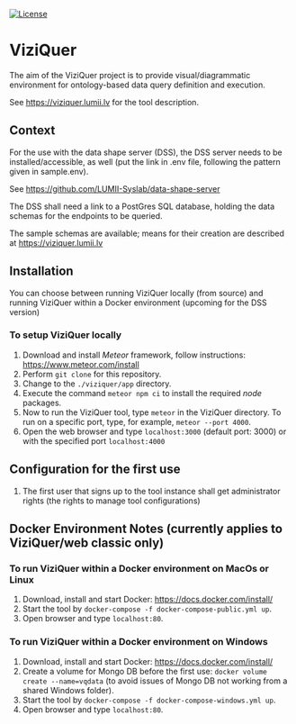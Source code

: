 [![License](http://img.shields.io/:license-mit-blue.svg)](https://raw.githubusercontent.com/LUMII-Syslab/viziquer/master/LICENSE)
# ViziQuer

The aim of the ViziQuer project is to provide visual/diagrammatic environment for ontology-based data query definition and execution.

See https://viziquer.lumii.lv for the tool description.

## Context

For the use with the data shape server (DSS), the DSS server needs to be installed/accessible, as well (put the link in .env file, 
following the pattern given in sample.env).

See https://github.com/LUMII-Syslab/data-shape-server

The DSS shall need a link to a PostGres SQL database, holding the data schemas for the endpoints to be queried. 

The sample schemas are available; means for their creation are described at https://viziquer.lumii.lv

## Installation

You can choose between running ViziQuer locally (from source) and running ViziQuer within a Docker environment (upcoming for the DSS version)

### To setup ViziQuer locally

1. Download and install _Meteor_ framework, follow instructions: https://www.meteor.com/install
1. Perform `git clone` for this repository.
1. Change to the `./viziquer/app` directory.
1. Execute the command `meteor npm ci` to install the required _node_ packages.
1. Now to run the ViziQuer tool, type `meteor` in the ViziQuer directory.
 To run on a specific port, type, for example, `meteor --port 4000`.
1. Open the web browser and type `localhost:3000` (default port: 3000) or with the specified port `localhost:4000`

## Configuration for the first use

1. The first user that signs up to the tool instance shall get administrator rights (the rights to manage tool configurations)

## Docker Environment Notes (currently applies to ViziQuer/web classic only)

### To run ViziQuer within a Docker environment on MacOs or Linux

1. Download, install and start Docker: https://docs.docker.com/install/
1. Start the tool by `docker-compose -f docker-compose-public.yml up`.
1. Open browser and type `localhost:80`.

### To run ViziQuer within a Docker environment on Windows

1. Download, install and start Docker: https://docs.docker.com/install/
1. Create a volume for Mongo DB before the first use: `docker volume create --name=vqdata` (to avoid issues of Mongo DB not working from a shared Windows folder).
1. Start the tool by `docker-compose -f docker-compose-windows.yml up`.
1. Open browser and type `localhost:80`.

